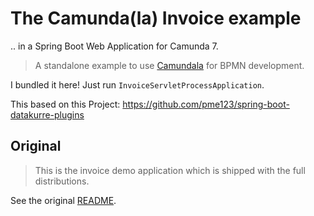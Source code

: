 # The Camunda(la) Invoice example 
.. in a Spring Boot Web Application for Camunda 7.

> A standalone example to use [Camundala](https://github.com/pme123/camundala) for BPMN development.

I bundled it here! Just run `InvoiceServletProcessApplication`.

This based on this Project: https://github.com/pme123/spring-boot-datakurre-plugins

## Original

> This is the invoice demo application which is shipped with the full distributions.

See the original [README](https://github.com/camunda/camunda-bpm-platform/tree/master/examples/invoice).

